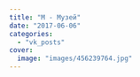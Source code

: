 ```yaml
---
title: "М - Музей"
date: "2017-06-06"
categories: 
  - "vk_posts"
cover:
  image: "images/456239764.jpg"
---
```



